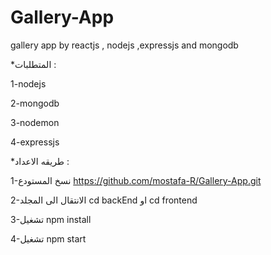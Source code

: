 # Gallery-App
gallery app by reactjs , nodejs ,expressjs and mongodb  

*المتطلبات : 

1-nodejs 

2-mongodb

3-nodemon

4-expressjs



*طريقه الاعداد :

1-نسخ المستودع https://github.com/mostafa-R/Gallery-App.git

2-الانتقال الى المجلد cd backEnd او cd frontend

3-تشغيل npm install

4-تشغيل npm start



